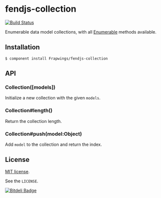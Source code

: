 # fendjs-collection

[![Build Status](https://travis-ci.org/Frapwings/fendjs-collection.png?branch=master)](https://travis-ci.org/Frapwings/fendjs-collection)

  Enumerable data model collections, with all [Enumerable](https://github.com/component/enumerable)
  methods available.

## Installation

    $ component install Frapwings/fendjs-collection

## API

### Collection([models])

  Initialize a new collection with the given `models`.

### Collection#length()

  Return the collection length.

### Collection#push(model:Object)

  Add `model` to the collection and return the index.

## License

[MIT license](http://www.opensource.org/licenses/mit-license.php).

See the `LICENSE`.


[![Bitdeli Badge](https://d2weczhvl823v0.cloudfront.net/Frapwings/fendjs-collection/trend.png)](https://bitdeli.com/free "Bitdeli Badge")

